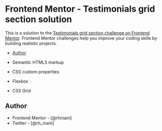 # Frontend Mentor - Testimonials grid section solution

This is a solution to the [Testimonials grid section challenge on Frontend Mentor](https://www.frontendmentor.io/challenges/testimonials-grid-section-Nnw6J7Un7). Frontend Mentor challenges help you improve your coding skills by building realistic projects. 



  - [Author](#author)



- Semantic HTML5 markup
- CSS custom properties
- Flexbox
- CSS Grid

## Author

- Frontend Mentor - [@rhniam]
- Twitter - [@rh_niam]
